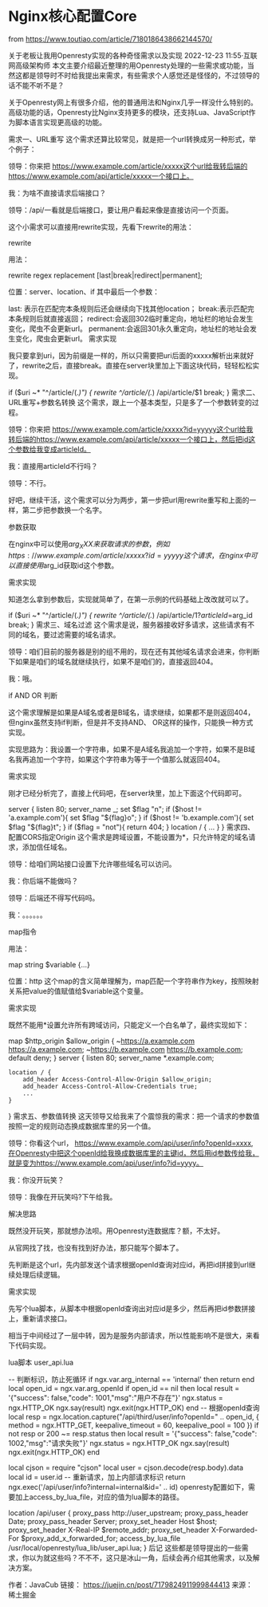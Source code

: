 # Nginx核心配置Core




from https://www.toutiao.com/article/7180186438662144570/ 

关于老板让我用Openresty实现的各种奇怪需求以及实现
2022-12-23 11:55·互联网高级架构师
本文主要介绍最近整理的用Openresty处理的一些需求或功能，当然这都是领导时不时给我提出来需求，有些需求个人感觉还是怪怪的，不过领导的话不能不听不是？

关于Openresty网上有很多介绍，他的普通用法和Nginx几乎一样没什么特别的。高级功能的话，Openresty比Nginx支持更多的模块，还支持Lua、JavaScript作为脚本语言实现更高级的功能。

需求一、URL重写
这个需求还算比较常见，就是把一个url转换成另一种形式，举个例子：

领导：你来把
https://www.example.com/article/xxxxx这个url给我转后端的https://www.example.com/api/article/xxxxx一个接口上。

我：为啥不直接请求后端接口？

领导：/api/一看就是后端接口，要让用户看起来像是直接访问一个页面。

这个小需求可以直接用rewrite实现，先看下rewrite的用法：

rewrite

用法：

rewrite regex replacement [last|break|redirect|permanent];

位置：server、location、if
其中最后一个参数：

last: 表示在匹配完本条规则后还会继续向下找其他location；
break:表示匹配完本条规则后就直接返回；
redirect:会返回302临时重定向，地址栏的地址会发生变化，爬虫不会更新url。
permanent:会返回301永久重定向，地址栏的地址会发生变化，爬虫会更新url。
需求实现

我只要拿到uri，因为前缀是一样的，所以只需要把uri后面的xxxxx解析出来就好了，rewrite之后，直接break。直接在server块里加上下面这块代码，轻轻松松实现。

if ($uri ~* "^/article/(.*)") {
  rewrite ^/article/(.*) /api/article/$1 break;
}
需求二、URL重写+参数名转换
这个需求，跟上一个基本类型，只是多了一个参数转变的过程。

领导：你来把
https://www.example.com/article/xxxxx?id=yyyyy这个url给我转后端的https://www.example.com/api/article/xxxxx一个接口上，然后把id这个参数给我变成articleId。

我：直接用articleId不行吗？

领导：不行。

好吧，继续干活，这个需求可以分为两步，第一步把url用rewrite重写和上面的一样，第二步把参数换一个名字。

参数获取

在nginx中可以使用$arg_XXX来获取请求的参数，例如https://www.example.com/article/xxxxx?id=yyyyy这个请求，在nginx中可以直接使用$arg_id获取id这个参数。

需求实现

知道怎么拿到参数后，实现就简单了，在第一示例的代码基础上改改就可以了。

if ($uri ~* "^/article/(.*)") {
  rewrite ^/article/(.*) /api/article/$1?articleId=$arg_id break;
}
需求三、域名过滤
这个需求是说，服务器接收好多请求，这些请求有不同的域名，要过滤需要的域名请求。

领导：咱们目前的服务器是别的组不用的，现在还有其他域名请求会进来，你判断下如果是咱们的域名就继续执行，如果不是咱们的，直接返回404。

我：哦。

if AND OR 判断

这个需求理解是如果是A域名或者是B域名，请求继续，如果都不是则返回404，但nginx虽然支持if判断，但是并不支持AND、 OR这样的操作，只能换一种方式实现。

实现思路为：我设置一个字符串，如果不是A域名我追加一个字符，如果不是B域名我再追加一个字符，如果这个字符串为等于一个值那么就返回404。

需求实现

刚才已经分析完了，直接上代码吧，在server块里，加上下面这个代码即可。

server {
    listen 80;
    server_name _;
    set $flag "n";
    if ($host != 'a.example.com'){
        set $flag "${flag}o";
    }
    if ($host != 'b.example.com'){
        set $flag "${flag}t";
    }
    if ($flag = "not"){
        return 404;
    }
    location / {
        ...
    }
}
需求四、配置CORS指定Origin
这个需求是跨域设置，不能设置为*，只允许特定的域名请求，添加信任域名。

领导：给咱们网站接口设置下允许哪些域名可以访问。

我：你后端不能做吗？

领导：后端还不得写代码吗。

我：。。。。。。

map指令

用法：

map string $variable {...}

位置：http
这个map的含义简单理解为，map匹配一个字符串作为key，按照映射关系把value的值赋值给$variable这个变量。

需求实现

既然不能用*设置允许所有跨域访问，只能定义一个白名单了，最终实现如下：

map $http_origin $allow_origin {
    ~https://a.example.com https://a.example.com;
    ~https://b.example.com   https://b.example.com;
    default               deny;
}
server {
    listen 80;
    server_name *.example.com;

    location / {
        add_header Access-Control-Allow-Origin $allow_origin;
        add_header Access-Control-Allow-Credentials true;
        ...
    }
}
需求五、参数值转换
这天领导又给我来了个震惊我的需求：把一个请求的参数值按照一定的规则动态换成数据库里的另一个值。

领导：你看这个url，
https://www.example.com/api/user/info?openId=xxxx,在Openresty中把这个openId给我换成数据库里的主键id，然后用id参数传给我，就是变为https://www.example.com/api/user/info?id=yyyy。

我：你没开玩笑？

领导：我像在开玩笑吗?下午给我。

解决思路

既然没开玩笑，那就想办法呗。用Openresty连数据库？额，不太好。

从官网找了找，也没有找到好办法，那只能写个脚本了。

先判断是这个url，先内部发送个请求根据openId查询对应id，再把id拼接到url继续处理后续逻辑。

需求实现

先写个lua脚本，从脚本中根据openId查询出对应id是多少，然后再把id参数拼接上，重新请求接口。

相当于中间经过了一层中转，因为是服务内部请求，所以性能影响不是很大，来看下代码实现。

lua脚本 user_api.lua

-- 判断标识，防止死循环
if ngx.var.arg_internal == 'internal' then 
    return
end
local open_id = ngx.var.arg_openId
if open_id == nil then
    local result = '{"success": false,"code": 1001,"msg":"用户不存在"}'
    ngx.status = ngx.HTTP_OK
    ngx.say(result)
    ngx.exit(ngx.HTTP_OK)
end
-- 根据openId查询
local resp = ngx.location.capture("/api/third/user/info?openId=" .. open_id, {
        method = ngx.HTTP_GET,
        keepalive_timeout = 60,
        keepalive_pool = 100
    })
if not resp or 200 ~= resp.status then
    local result = '{"success": false,"code": 1002,"msg":"请求失败"}'
    ngx.status = ngx.HTTP_OK
    ngx.say(result)
    ngx.exit(ngx.HTTP_OK)
end

local cjson = require "cjson"
local user = cjson.decode(resp.body).data
local id = user.id
-- 重新请求，加上内部请求标识
return ngx.exec('/api/user/info?internal=internal&id=' .. id)
openresty配置如下，需要加上access_by_lua_file，对应的值为lua脚本的路径。

location /api/user {
        proxy_pass http://user_upstream;
        proxy_pass_header Date;
        proxy_pass_header Server;
        proxy_set_header Host $host;
        proxy_set_header X-Real-IP $remote_addr;
        proxy_set_header X-Forwarded-For $proxy_add_x_forwarded_for;
        access_by_lua_file /usr/local/openresty/lua_lib/user_api.lua;
}
后记
这些都是领导提出的一些需求，你以为就这些吗？不不不，这只是冰山一角，后续会再介绍其他需求，以及解决方案。

作者：JavaCub
链接：
https://juejin.cn/post/7179824911999844413
来源：稀土掘金

  


